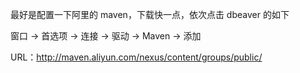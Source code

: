 
最好是配置一下阿里的 maven，下载快一点，依次点击 dbeaver 的如下   

窗口 -> 首选项 -> 连接 -> 驱动 -> Maven -> 添加  

URL：<http://maven.aliyun.com/nexus/content/groups/public/>   
